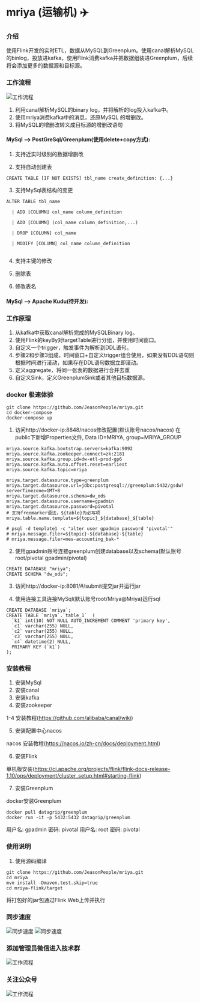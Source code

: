 # mriya (运输机) :airplane: 

### 介绍
使用Flink开发的实时ETL，数据从MySQL到Greenplum。使用canal解析MySQL的binlog，投放进kafka，使用Flink消费kafka并把数据组装进Greenplum，后续将会添加更多的数据源和目标源。

### 工作流程

![工作流程](http://image.wdmblog.cn/%E7%BD%91%E7%BB%9C%E6%8B%93%E6%89%91%E5%9B%BE%20%281%29.png "工作流程")

1. 利用canal解析MySQL的binary log，并将解析的log投入kafka中。
2. 使用mriya消费kafka中的消息，还原MySQL 的增删改。
3. 将MySQL的增删改转义成目标源的增删改语句

#### MySql --> PostGreSql/Greenplum(使用delete+copy方式):

1.  支持近实时级别的数据增删改

2.  支持自动创建表

```
CREATE TABLE [IF NOT EXISTS] tbl_name create_definition: {...} 
```

3.  支持MySql表结构的变更

```
ALTER TABLE tbl_name

  | ADD [COLUMN] col_name column_definition
  
  | ADD [COLUMN] (col_name column_definition,...) 
  
  | DROP [COLUMN] col_name 
  
  | MODIFY [COLUMN] col_name column_definition
  
```

4.  支持主键的修改

5.  删除表

6.  修改表名

#### MySql --> Apache Kudu(待开发):

### 工作原理
1. 从kafka中获取canal解析完成的MySQLBinary log。
2. 使用Flink的keyBy对targetTable进行分组，并使用时间窗口。
3. 自定义一个trigger，触发事件为解析到DDL语句。
4. 步骤2和步骤3组成，时间窗口+自定义trigger组合使用，如果没有DDL语句则根据时间进行滚动，如果存在DDL语句数据立即滚动。
5. 定义aggregate，将同一张表的数据进行合并去重
6. 自定义Sink，定义GreenplumSink或者其他目标数据源。

### docker 极速体验
```
git clone https://github.com/JeasonPeople/mriya.git
cd docker-compose
docker-compose up
```
1. 访问http://docker-ip:8848/nacos修改配置(默认账号nacos/nacos)
在public下新增Properties文件, Data ID=MRIYA, group=MRIYA_GROUP

```
mriya.source.kafka.bootstrap.servers=kafka:9092
mriya.source.kafka.zookeeper.connect=zk:2181
mriya.source.kafka.group.id=dw-etl-prod-gp6
mriya.source.kafka.auto.offset.reset=earliest
mriya.source.kafka.topic=mriya

mriya.target.datasource.type=greenplum
mriya.target.datasource.url=jdbc:postgresql://greenplum:5432/gsdw?serverTimezone=GMT+8
mriya.target.datasource.schema=dw_ods
mriya.target.datasource.username=gpadmin
mriya.target.datasource.password=pivotal
# 支持freemarker语法，${table}为必写项
mriya.table.name.template=${topic}_${database}_${table}

# psql -d template1 -c "alter user gpadmin password 'pivotal'"
# mriya.message.filer=${topic}-${database}-${table}
# mriya.message.filer=mes-accounting_bak-*
```
2. 使用gpadmin账号连接greenplum创建database以及schema(默认账号root/pivotal gpadmin/pivotal)
```
CREATE DATABASE "mriya";
CREATE SCHEMA "dw_ods";
```
3. 访问http://docker-ip:8081/#/submit提交jar并运行jar

4. 使用连接工具连接MySql(默认账号root/Mriya@Mriya)运行sql
```aidl
CREATE DATABASE `mriya`;
CREATE TABLE `mriya`.`table_1`  (
  `k1` int(10) NOT NULL AUTO_INCREMENT COMMENT 'primary key',
  `c1` varchar(255) NULL,
  `c2` varchar(255) NULL,
  `c3` varchar(255) NULL,
  `c4` datetime(2) NULL,
  PRIMARY KEY (`k1`)
);

```

### 安装教程
1.  安装MySql
2.  安装canal
3.  安装kafka
4.  安装zookeeper

1-4 安装教程(https://github.com/alibaba/canal/wiki)

5.  安装配置中心nacos

nacos 安装教程(https://nacos.io/zh-cn/docs/deployment.html)

6.  安装Flink

单机版安装(https://ci.apache.org/projects/flink/flink-docs-release-1.10/ops/deployment/cluster_setup.html#starting-flink)

7.  安装Greenplum

docker安装Greenplum
```
docker pull datagrip/greenplum
docker run -it -p 5432:5432 datagrip/greenplum
```
用户名: gpadmin 密码: pivotal
用户名: root 密码: pivotal 

### 使用说明

1.  使用源码编译
``` 
git clone https://github.com/JeasonPeople/mriya.git
cd mriya
mvn install -Dmaven.test.skip=true
cd mriya-flink/target
```
将打包好的jar包通过Flink Web上传并执行

### 同步速度
![同步速度](http://image.wdmblog.cn/Mriya-QPS.png "同步速度")
![同步速度](http://image.wdmblog.cn/Mriya-QPS2.png "同步速度")

### 添加管理员微信进入技术群
![工作流程](http://image.wdmblog.cn/codingdm2.jpg)

### 关注公众号

![工作流程](http://image.wdmblog.cn/qrcode_for_gh_e6fd53510eba_258.jpg "工作流程")

